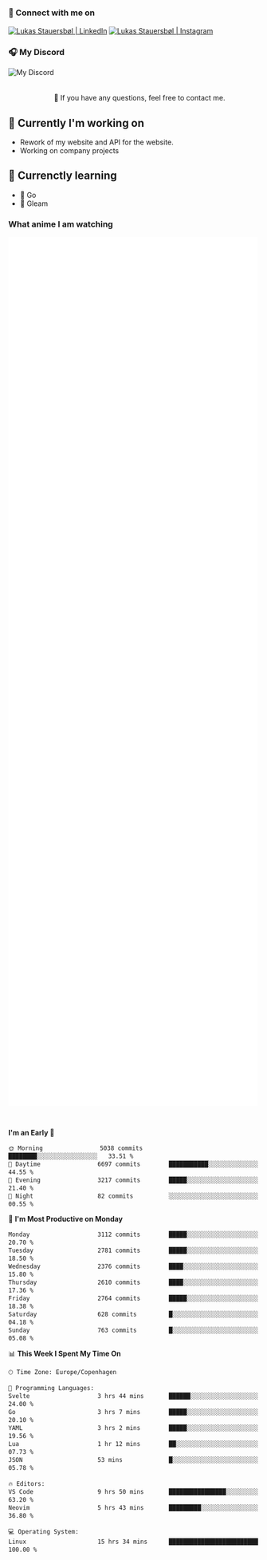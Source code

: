 ### 🔗 Connect with me on
<a href="https://www.instagram.com/lukas_stauersbol" target="_blank"><img align="center" src="https://raw.githubusercontent.com/stauersbol/stauersbol/main/images/instagram.svg" alt="Lukas Stauersbøl | LinkedIn" width="30px"/></a>
<a href="https://www.linkedin.com/in/lukas-stauersbol/" target="_blank"><img align="center" src="https://raw.githubusercontent.com/stauersbol/stauersbol/main/images/linkedin.svg" alt="Lukas Stauersbøl | Instagram" width="30px"/></a>

<p align="center">
 <h3>🎧 My Discord</h3>
 <img align="left" height="55px" src="https://discord.c99.nl/widget/theme-2/147806323323568128.png" alt="My Discord" />
</p>

<br/>
<br/>
<br/>
💬 If you have any questions, feel free to contact me.

## 🔭 Currently I'm working on
- Rework of my website and API for the website.
- Working on company projects
 
## 🌱 Currenctly learning
- 💙 Go
- 💜 Gleam

### What anime I am watching
<a href="https://anilist.co/user/slashiy/" align="center"><img align="center" width="500px" src="metrics.plugin.personal.anilist.svg" /></a>

<br/>

<!--START_SECTION:waka-->
**I'm an Early 🐤** 

```text
🌞 Morning                5038 commits        ████████░░░░░░░░░░░░░░░░░   33.51 % 
🌆 Daytime                6697 commits        ███████████░░░░░░░░░░░░░░   44.55 % 
🌃 Evening                3217 commits        █████░░░░░░░░░░░░░░░░░░░░   21.40 % 
🌙 Night                  82 commits          ░░░░░░░░░░░░░░░░░░░░░░░░░   00.55 % 
```
📅 **I'm Most Productive on Monday** 

```text
Monday                   3112 commits        █████░░░░░░░░░░░░░░░░░░░░   20.70 % 
Tuesday                  2781 commits        █████░░░░░░░░░░░░░░░░░░░░   18.50 % 
Wednesday                2376 commits        ████░░░░░░░░░░░░░░░░░░░░░   15.80 % 
Thursday                 2610 commits        ████░░░░░░░░░░░░░░░░░░░░░   17.36 % 
Friday                   2764 commits        █████░░░░░░░░░░░░░░░░░░░░   18.38 % 
Saturday                 628 commits         █░░░░░░░░░░░░░░░░░░░░░░░░   04.18 % 
Sunday                   763 commits         █░░░░░░░░░░░░░░░░░░░░░░░░   05.08 % 
```


📊 **This Week I Spent My Time On** 

```text
🕑︎ Time Zone: Europe/Copenhagen

💬 Programming Languages: 
Svelte                   3 hrs 44 mins       ██████░░░░░░░░░░░░░░░░░░░   24.00 % 
Go                       3 hrs 7 mins        █████░░░░░░░░░░░░░░░░░░░░   20.10 % 
YAML                     3 hrs 2 mins        █████░░░░░░░░░░░░░░░░░░░░   19.56 % 
Lua                      1 hr 12 mins        ██░░░░░░░░░░░░░░░░░░░░░░░   07.73 % 
JSON                     53 mins             █░░░░░░░░░░░░░░░░░░░░░░░░   05.78 % 

🔥 Editors: 
VS Code                  9 hrs 50 mins       ████████████████░░░░░░░░░   63.20 % 
Neovim                   5 hrs 43 mins       █████████░░░░░░░░░░░░░░░░   36.80 % 

💻 Operating System: 
Linux                    15 hrs 34 mins      █████████████████████████   100.00 % 
```


<!--END_SECTION:waka-->
